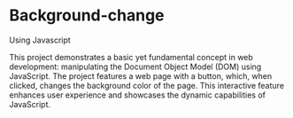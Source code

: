 # Background-change
Using Javascript

This project demonstrates a basic yet fundamental concept in web development: manipulating the Document Object Model (DOM) using JavaScript. The project features a web page with a button, which, when clicked, changes the background color of the page. This interactive feature enhances user experience and showcases the dynamic capabilities of JavaScript.
